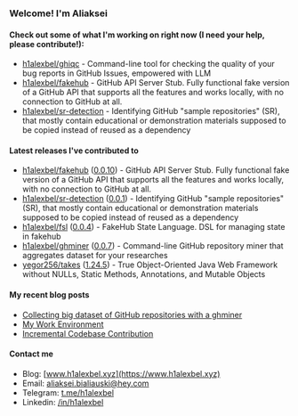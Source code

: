 ### Welcome! I'm Aliaksei

#### Check out some of what I'm working on right now (I need your help, please contribute!):

- [h1alexbel/ghiqc](https://github.com/h1alexbel/ghiqc) - Command-line tool for checking the quality of your bug reports in GitHub Issues, empowered with LLM
- [h1alexbel/fakehub](https://github.com/h1alexbel/fakehub) - GitHub API Server Stub. Fully functional fake version of a GitHub API that supports all the features and works locally, with no connection to GitHub at all.
- [h1alexbel/sr-detection](https://github.com/h1alexbel/sr-detection) - Identifying GitHub &#34;sample repositories&#34; (SR), that mostly contain educational or demonstration materials supposed to be copied instead of reused as a dependency

#### Latest releases I've contributed to

- [h1alexbel/fakehub](https://github.com/h1alexbel/fakehub) ([0.0.10](https://github.com/h1alexbel/fakehub/releases/tag/0.0.10)) - GitHub API Server Stub. Fully functional fake version of a GitHub API that supports all the features and works locally, with no connection to GitHub at all.
- [h1alexbel/sr-detection](https://github.com/h1alexbel/sr-detection) ([0.0.1](https://github.com/h1alexbel/sr-detection/releases/tag/0.0.1)) - Identifying GitHub &#34;sample repositories&#34; (SR), that mostly contain educational or demonstration materials supposed to be copied instead of reused as a dependency
- [h1alexbel/fsl](https://github.com/h1alexbel/fsl) ([0.0.4](https://github.com/h1alexbel/fsl/releases/tag/0.0.4)) - FakeHub State Language. DSL for managing state in fakehub
- [h1alexbel/ghminer](https://github.com/h1alexbel/ghminer) ([0.0.7](https://github.com/h1alexbel/ghminer/releases/tag/0.0.7)) - Command-line GitHub repository miner that aggregates dataset for your researches
- [yegor256/takes](https://github.com/yegor256/takes) ([1.24.5](https://github.com/yegor256/takes/releases/tag/1.24.5)) - True Object-Oriented Java Web Framework without NULLs, Static Methods, Annotations, and Mutable Objects

#### My recent blog posts

- [Collecting big dataset of GitHub repositories with a ghminer](https://www.h1alexbel.xyz/2024/05/24/ghminer.html)
- [My Work Environment](https://www.h1alexbel.xyz/2024/03/17/my-work-environment.html)
- [Incremental Codebase Contribution](https://www.h1alexbel.xyz/2024/01/05/incremental-contribution.html)

#### Contact me

- Blog: [www.h1alexbel.xyz](https://www.h1alexbel.xyz)
- Email: [aliaksei.bialiauski@hey.com](mailto:aliaksei.bialiauski@hey.com)
- Telegram: [t.me/h1alexbel](https://t.me/h1alexbel)
- Linkedin: [/in/h1alexbel](https://www.linkedin.com/in/h1alexbel)
